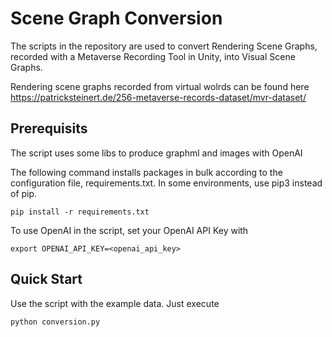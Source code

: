 # Scene Graph Conversion

The scripts in the repository are used to convert Rendering Scene Graphs, recorded with a Metaverse Recording Tool in Unity, into Visual Scene Graphs.

Rendering scene graphs recorded from virtual wolrds can be found here https://patricksteinert.de/256-metaverse-records-dataset/mvr-dataset/

## Prerequisits

The script uses some libs to produce graphml and images with OpenAI

The following command installs packages in bulk according to the configuration file, requirements.txt. In some environments, use pip3 instead of pip.

```
pip install -r requirements.txt
```

To use OpenAI in the script, set your OpenAI API Key with

```
export OPENAI_API_KEY=<openai_api_key>
```


## Quick Start

Use the script with the example data. Just execute 

```
python conversion.py
```